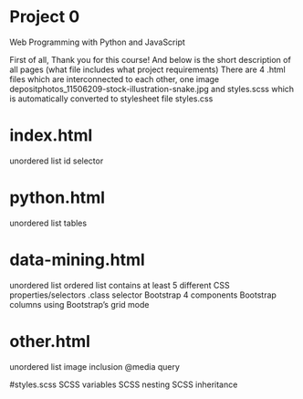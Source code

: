 # Project 0

Web Programming with Python and JavaScript

First of all, Thank you for this course!
And below is the short description of all pages (what file includes what project requirements)
There are 4 .html files which are interconnected to each other, one image depositphotos_11506209-stock-illustration-snake.jpg and styles.scss which is automatically converted to stylesheet file styles.css

# index.html
unordered list
id selector

# python.html
unordered list
tables

# data-mining.html
unordered list
ordered list
contains at least 5 different CSS properties/selectors
.class selector
Bootstrap 4 components
Bootstrap columns using Bootstrap’s grid mode

# other.html
unordered list
image inclusion
@media query

#styles.scss
SCSS variables
SCSS nesting
SCSS inheritance
